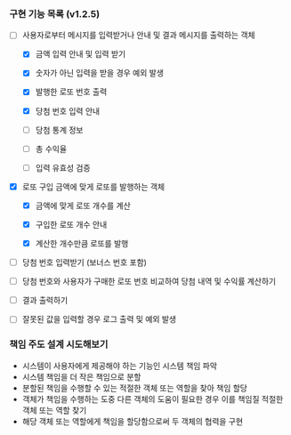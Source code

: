 ### 구현 기능 목록 (v1.2.5)
- [ ] 사용자로부터 메시지를 입력받거나 안내 및 결과 메시지를 출력하는 객체
  - [x] 금액 입력 안내 및 입력 받기
  - [x] 숫자가 아닌 입력을 받을 경우 예외 발생
  - [x] 발행한 로또 번호 출력
  - [x] 당첨 번호 입력 안내
  - [ ] 당첨 통계 정보
  - [ ] 총 수익율
  - [ ] 입력 유효성 검증


- [x] 로또 구입 금액에 맞게 로또를 발행하는 객체
  - [x] 금액에 맞게 로또 개수를 계산
  - [x] 구입한 로또 개수 안내
  - [x] 계산한 개수만큼 로또를 발행


- [ ] 당첨 번호 입력받기 (보너스 번호 포함)
- [ ] 당첨 번호와 사용자가 구매한 로또 번호 비교하여 당첨 내역 및 수익률 계산하기
- [ ] 결과 출력하기
- [ ] 잘못된 값을 입력할 경우 로그 출력 및 예외 발생


### 책임 주도 설계 시도해보기
- 시스템이 사용자에게 제공해야 하는 기능인 시스템 책임 파악
- 시스템 책임을 더 작은 책임으로 분할
- 분할된 책임을 수행할 수 있는 적절한 객체 또는 역할을 찾아 책임 할당
- 객체가 책임을 수행하는 도중 다른 객체의 도움이 필요한 경우 이를 책임질 적절한 객체 또는 역할 찾기
- 해당 객체 또는 역할에게 책임을 할당함으로써 두 객체의 협력을 구현